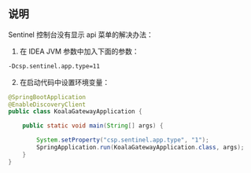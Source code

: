 ## 说明
Sentinel 控制台没有显示 api 菜单的解决办法：
1. 在 IDEA JVM 参数中加入下面的参数：
```bash
-Dcsp.sentinel.app.type=11
```

2. 在启动代码中设置环境变量：
```java
@SpringBootApplication
@EnableDiscoveryClient
public class KoalaGatewayApplication {

    public static void main(String[] args) {

        System.setProperty("csp.sentinel.app.type", "1");
        SpringApplication.run(KoalaGatewayApplication.class, args);
    }
}
```

